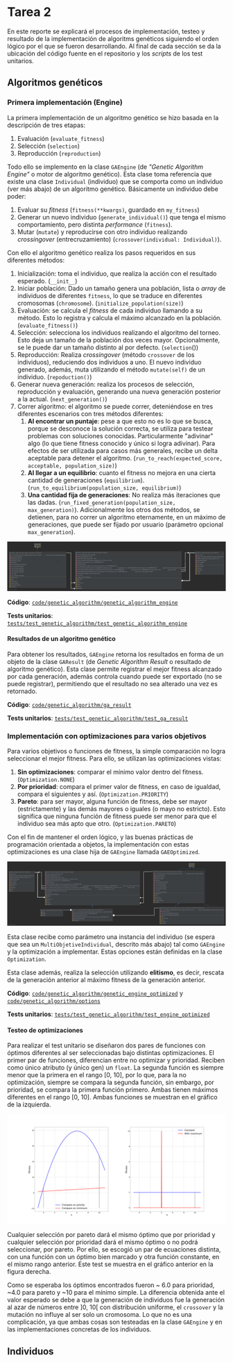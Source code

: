 # Tarea 2

En este reporte se explicará el procesos de implementación, testeo y resultado de la implementación de algoritms genéticos siguiendo el orden lógico por el que se fueron desarrollando. Al final de cada sección se da la ubicación del código fuente en el repositorio y los *scripts* de los test unitarios.

## Algoritmos genéticos

### Primera implementación (Engine)

La primera implementación de un algoritmo genético se hizo basada en la descripción de tres etapas:

1. Evaluación (`evaluate_fitness`)
2. Selección (`selection`)
3. Reproducción (`reproduction`)

Todo ello se implemento en la clase `GAEngine` (de *"Genetic Algorithm Engine"* o motor de algoritmo genético). Esta clase toma referencia que existe una clase `Individual` (individuo) que se comporta como un individuo (ver más abajo) de un algoritmo genético. Básicamente un individuo debe poder:

1. Evaluar su *fitness* (`fitness(**kwargs)`, guardado en `my_fitness`)
2. Generar un nuevo individuo (`generate_individual()`) que tenga el mismo comportamiento, pero distinta *performance* (`fitness`).
3. Mutar (`mutate`) y reproducirse con otro individuo realizando *crossingover* (entrecruzamiento) (`crossover(individual: Individual)`).

Con ello el algoritmo genético realiza los pasos requeridos en sus diferentes métodos:

1. Inicialización: toma el individuo, que realiza la acción con el resultado esperado. (`__init__`)
2. Iniciar población: Dado un tamaño genera una población, lista o *array* de individuos de diferentes `fitness`, lo que se traduce en diferentes cromosomas (`chromosome`). (`initialize_population(size)`)
3. Evaluación: se calcula el *fitness* de cada individuo llamando a su método. Esto lo registra y calcula el máximo alcanzado en la población. (`evaluate_fitness()`)
4. Selección: selecciona los individuos realizando el algoritmo del torneo. Esto deja un tamaño de la población dos veces mayor. Opcionalmente, se le puede dar un tamaño distinto al por defecto. (`selection`())
5. Reproducción: Realiza *crossingover* (método `crossover` de los individuos), reduciendo dos individuos a uno. El nuevo individuo generado, además, muta utilizando el método `mutate(self)` de un individuo. (`repoduction()`)
6. Generar nueva generación: realiza los procesos de selección, reproducción y evaluación, generando una nueva generación posterior a la actual. (`next_generation()`)
7. Correr algoritmo: el algoritmo se puede correr, deteniéndose en tres diferentes escenarios con tres métodos diferentes:
   1. **Al encontrar un puntaje**: pese a que esto no es lo que se busca, porque se desconoce la solución correcta, se utiliza para testear problemas con soluciones conocidas. Particularmente "adivinar" algo (lo que tiene fitness conocido y único si logra adivinar). Para efectos de ser utilizada para casos más generales, recibe un delta aceptable para detener el algoritmo. (`run_to_reach(expected_score, acceptable, population_size)`)
   2. **Al llegar a un equilibrio**: cuanto el fitness no mejora en una cierta cantidad de generaciones (`equilibrium`). (`run_to_equilibrium(population_size, equilibrium)`)
   3. **Una cantidad fija de generaciones**: No realiza más iteraciones que las dadas. (`run_fixed_generation(population_size, max_generation)`). Adicionalmente los otros  dos métodos, se detienen, para no correr un algoritmo eternamente, en un máximo de generaciones, que puede ser fijado por usuario (parámetro opcional `max_generation`).

![gaengine](https://github.com/StarBrand/CC5114-Tareas/blob/master/tarea2/UML/genetic_algorithm.png)

**Código**: [`code/genetic_algorithm/genetic_algorithm_engine`](https://github.com/StarBrand/CC5114-Tareas/blob/master/code/genetic_algorithm/genetic_algorithm_engine.py)

**Tests unitarios**: [`tests/test_genetic_algorithm/test_genetic_algorithm_engine`](https://github.com/StarBrand/CC5114-Tareas/blob/master/tests/test_genetic_algorithm/test_genetic_algorithm_engine.py)

#### Resultados de un algoritmo genético

Para obtener los resultados, `GAEngine` retorna los resultados en forma de un objeto de la clase `GAResult` (de _Genetic Algorithm Result_ o resultado de algoritmo genético). Esta clase permite registrar el mejor fitness alcanzado por cada generación, además controla cuando puede ser exportado (no se puede registrar), permitiendo que el resultado no sea alterado una vez es retornado.

**Código**: [`code/genetic_algorithm/ga_result`](https://github.com/StarBrand/CC5114-Tareas/blob/master/code/genetic_algorithm/ga_result.py)

**Tests unitarios**: [`tests/test_genetic_algorithm/test_ga_result`](https://github.com/StarBrand/CC5114-Tareas/blob/master/tests/test_genetic_algorithm/test_ga_result.py)

### Implementación con optimizaciones para varios objetivos

Para varios objetivos o funciones de fitness, la simple comparación no logra seleccionar el mejor fitness. Para ello, se utilizan las optimizaciones vistas:

1. **Sin optimizaciones**: comparar el mínimo valor dentro del fitness. (`Optimization.NONE`)
2. **Por prioridad**: compara el primer valor de fitness, en caso de igualdad, compara el siguientes y así. (`Optimization.PRIORITY`)
3. **Pareto**: para ser mayor, alguna función de fitness, debe ser mayor (estrictamente) y las demás mayores o iguales (o mayo no estricto). Esto significa que ninguna función de fitness puede ser menor para que el individuo sea más apto que otro. (`Optimization.PARETO`)

Con el fin de mantener el orden lógico, y las buenas prácticas de programación orientada a objetos, la implementación con estas optimizaciones es una clase hija de `GAEngine` llamada `GAEOptimized`.

![gaeoptimized](https://github.com/StarBrand/CC5114-Tareas/blob/master/tarea2/UML/genetic_algorithm_optimized.png)

Esta clase recibe como parámetro una instancia del individuo (se espera que sea un `MultiObjetiveIndividual`, descrito más abajo) tal como `GAEngine` y la optimización a implementar. Estas opciones están definidas en la clase `Optimization`.

Esta clase además, realiza la selección utilizando **elitismo**, es decir, rescata de la generación anterior al máximo fitness de la generación anterior.

**Código**: [`code/genetic_algorithm/genetic_engine_optimized`](https://github.com/StarBrand/CC5114-Tareas/blob/master/code/genetic_algorithm/genetic_engine_optimized.py) y [`code/genetic_algorithm/options`](https://github.com/StarBrand/CC5114-Tareas/blob/master/code/genetic_algorithm/options.py)

**Tests unitarios**: [`tests/test_genetic_algorithm/test_engine_optimized`](https://github.com/StarBrand/CC5114-Tareas/blob/master/tests/test_genetic_algorithm/test_engine_optimized.py)

#### Testeo de optimizaciones

Para realizar el test unitario se diseñaron dos pares de funciones con óptimos diferentes al ser seleccionadas bajo distintas optimizaciones. El primer par de funciones, diferencian entre no optimizar y prioridad. Reciben como único atributo (y único gen) un `float`. La segunda función es siempre menor que la primera en el rango [0, 10], por lo que, para la no optimización, siempre se compara la segunda función, sin embargo, por prioridad, se compara la primera función primero. Ambas tienen máximos diferentes en el rango [0, 10]. Ambas funciones se muestran en el gráfico de la izquierda.

![testmultifitness](https://github.com/StarBrand/CC5114-Tareas/blob/master/tarea2/results/plot_for_unittest.png)

Cualquier selección por pareto dará el mismo óptimo que por prioridad y cualquier selección por prioridad dará el mismo óptimo o no podrá seleccionar, por pareto. Por ello, se escogió un par de ecuaciones distinta, con una función con un óptimo bien marcado y otra función constante, en el mismo rango anterior. Este test se muestra en el gráfico anterior en la figura derecha.

Como se esperaba los óptimos encontrados fueron ~ 6.0 para prioridad, ~4.0 para pareto y ~10 para el mínimo simple. La diferencia obtenida ante el valor esperado se debe a que la generación de individuos fue la generación al azar de números entre ]0, 10[ con distribución uniforme, el `crossover` y la mutación no influye al ser solo un cromosoma. Lo que no es una complicación, ya que ambas cosas son testeadas en la clase `GAEngine` y en las implementaciones concretas de los individuos.

## Individuos

